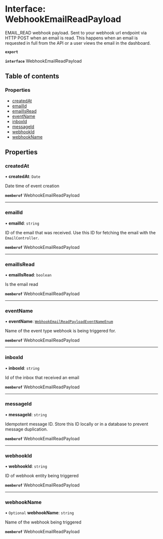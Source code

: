 # Interface: WebhookEmailReadPayload

EMAIL_READ webhook payload. Sent to your webhook url endpoint via HTTP POST when an email is read. This happens when an email is requested in full from the API or a user views the email in the dashboard.

**`export`**

**`interface`** WebhookEmailReadPayload

## Table of contents

### Properties

- [createdAt](WebhookEmailReadPayload.md#createdat)
- [emailId](WebhookEmailReadPayload.md#emailid)
- [emailIsRead](WebhookEmailReadPayload.md#emailisread)
- [eventName](WebhookEmailReadPayload.md#eventname)
- [inboxId](WebhookEmailReadPayload.md#inboxid)
- [messageId](WebhookEmailReadPayload.md#messageid)
- [webhookId](WebhookEmailReadPayload.md#webhookid)
- [webhookName](WebhookEmailReadPayload.md#webhookname)

## Properties

### <a id="createdat" name="createdat"></a> createdAt

• **createdAt**: `Date`

Date time of event creation

**`memberof`** WebhookEmailReadPayload

___

### <a id="emailid" name="emailid"></a> emailId

• **emailId**: `string`

ID of the email that was received. Use this ID for fetching the email with the `EmailController`.

**`memberof`** WebhookEmailReadPayload

___

### <a id="emailisread" name="emailisread"></a> emailIsRead

• **emailIsRead**: `boolean`

Is the email read

**`memberof`** WebhookEmailReadPayload

___

### <a id="eventname" name="eventname"></a> eventName

• **eventName**: [`WebhookEmailReadPayloadEventNameEnum`](../enums/WebhookEmailReadPayloadEventNameEnum.md)

Name of the event type webhook is being triggered for.

**`memberof`** WebhookEmailReadPayload

___

### <a id="inboxid" name="inboxid"></a> inboxId

• **inboxId**: `string`

Id of the inbox that received an email

**`memberof`** WebhookEmailReadPayload

___

### <a id="messageid" name="messageid"></a> messageId

• **messageId**: `string`

Idempotent message ID. Store this ID locally or in a database to prevent message duplication.

**`memberof`** WebhookEmailReadPayload

___

### <a id="webhookid" name="webhookid"></a> webhookId

• **webhookId**: `string`

ID of webhook entity being triggered

**`memberof`** WebhookEmailReadPayload

___

### <a id="webhookname" name="webhookname"></a> webhookName

• `Optional` **webhookName**: `string`

Name of the webhook being triggered

**`memberof`** WebhookEmailReadPayload

